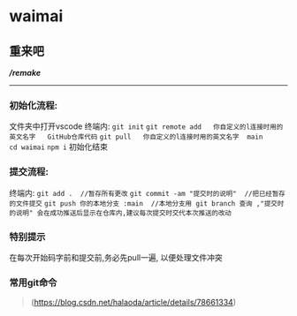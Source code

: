 # waimai

## 重来吧

***/remake***

-------

### 初始化流程:
文件夹中打开vscode
终端内:
    `git init`
    `git remote add   你自定义的l连接时用的英文名字   GitHub仓库代码`
    `git pull   你自定义的l连接时用的英文名字  main`    
    `cd waimai`
    `npm i`
初始化结束

### 提交流程:
终端内:
    `git add .  //暂存所有更改`
    `git commit -am "提交时的说明"  //把已经暂存的文件提交`
    `git push 你的本地分支 :main  //本地分支用 git branch 查询 ,"提交时的说明" 会在成功推送后显示在仓库内,建议每次提交时交代本次推送的改动`

### 特别提示
在每次开始码字前和提交前,务必先pull一遍,
以便处理文件冲突

### 常用git命令
>(https://blog.csdn.net/halaoda/article/details/78661334)